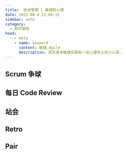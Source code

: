 ```yaml
---
title:  技术管理 | 敏捷和心理
date: 2023-08-4 22:04:32
sidebar: auto
category: 
  - 软件架构
head:
  - - meta
    - name: keyword
      content: 敏捷,Agile
      description: 其实很多敏捷实践有一些心理学上的小心思。
---
```


## Scrum 争球

## 每日 Code Review

## 站会

## Retro 

## Pair

